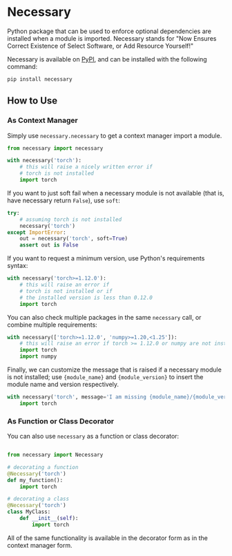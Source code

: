 # Necessary

Python package that can be used to enforce optional dependencies are installed when a module is imported. Necessary stands for "Now Ensures Correct Existence of Select Software, or Add Resource Yourself!"

Necessary is available on [PyPI](https://pypi.org/project/necessary/), and can be installed with the following command:

```bash
pip install necessary
```

## How to Use

### As Context Manager

Simply use `necessary.necessary` to get a context manager import a module.

```python
from necessary import necessary

with necessary('torch'):
    # this will raise a nicely written error if
    # torch is not installed
    import torch
```

If you want to just soft fail when a necessary module is not available (that is, have necessary return `False`), use `soft`:

```python
try:
    # assuming torch is not installed
    necessary('torch')
except ImportError:
    out = necessary('torch', soft=True)
    assert out is False
```

If you want to request a minimum version, use Python's requirements syntax:

```python
with necessary('torch>=1.12.0'):
    # this will raise an error if
    # torch is not installed or if
    # the installed version is less than 0.12.0
    import torch
```

You can also check multiple packages in the same `necessary` call, or combine multiple requirements:

```python
with necessary(['torch>=1.12.0', 'numpy>=1.20,<1.25']):
    # this will raise an error if torch >= 1.12.0 or numpy are not installed
    import torch
    import numpy
```

Finally, we can customize the message that is raised if a necessary module is not installed; use `{module_name}` and `{module_version}` to insert the module name and version respectively.

```python
with necessary('torch', message='I am missing {module_name}/{module_version}'):
    import torch
```

### As Function or Class Decorator

You can also use `necessary` as a function or class decorator:

```python

from necessary import Necessary

# decorating a function
@Necessary('torch')
def my_function():
    import torch

# decorating a class
@Necessary('torch')
class MyClass:
    def __init__(self):
        import torch
```

All of the same functionality is available in the decorator form as in the context manager form.
